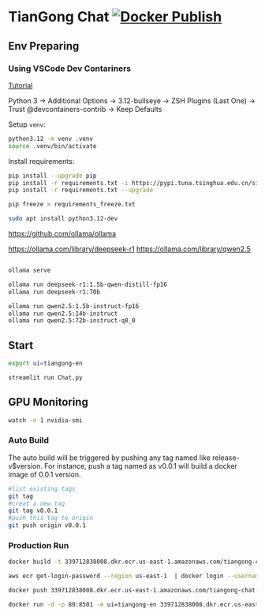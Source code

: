 
# TianGong Chat [![Docker Publish](https://github.com/linancn/TianGong-AI-Chat/actions/workflows/docker_publish.yml/badge.svg)](https://github.com/linancn/TianGong-AI-Chat/actions/workflows/docker_publish.yml)

## Env Preparing

### Using VSCode Dev Contariners

[Tutorial](https://code.visualstudio.com/docs/devcontainers/tutorial)

Python 3 -> Additional Options -> 3.12-bullseye -> ZSH Plugins (Last One) -> Trust @devcontainers-contrib -> Keep Defaults

Setup `venv`:

```bash
python3.12 -m venv .venv
source .venv/bin/activate
```

Install requirements:

```bash
pip install --upgrade pip
pip install -r requirements.txt -i https://pypi.tuna.tsinghua.edu.cn/simple
pip install -r requirements.txt --upgrade

pip freeze > requirements_freeze.txt
```

```bash
sudo apt install python3.12-dev
```

https://github.com/ollama/ollama

https://ollama.com/library/deepseek-r1
https://ollama.com/library/qwen2.5

```bash

ollama serve

ollama run deepseek-r1:1.5b-qwen-distill-fp16
ollama run deepseek-r1:70b

ollama run qwen2.5:1.5b-instruct-fp16
ollama run qwen2.5:14b-instruct
ollama run qwen2.5:72b-instruct-q8_0
```

## Start

```bash
export ui=tiangong-en

streamlit run Chat.py
```

## GPU Monitoring

```bash
watch -n 1 nvidia-smi
```

### Auto Build

The auto build will be triggered by pushing any tag named like release-v$version. For instance, push a tag named as v0.0.1 will build a docker image of 0.0.1 version.

```bash
#list existing tags
git tag
#creat a new tag
git tag v0.0.1
#push this tag to origin
git push origin v0.0.1
```

### Production Run

```bash
docker build -t 339712838008.dkr.ecr.us-east-1.amazonaws.com/tiangong-chat:0.0.1 .

aws ecr get-login-password --region us-east-1  | docker login --username AWS --password-stdin 339712838008.dkr.ecr.us-east-1.amazonaws.com

docker push 339712838008.dkr.ecr.us-east-1.amazonaws.com/tiangong-chat:0.0.1

docker run -d -p 80:8501 -e ui=tiangong-en 339712838008.dkr.ecr.us-east-1.amazonaws.com/tiangong-chat:0.0.1
```
